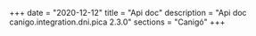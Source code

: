 +++
date        = "2020-12-12"
title       = "Api doc"
description = "Api doc canigo.integration.dni.pica 2.3.0"
sections    = "Canigó"
+++